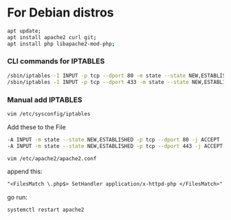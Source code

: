 # For Debian distros

```sh
apt update;
apt install apache2 curl git;
apt install php libapache2-mod-php;
```

### CLI commands for IPTABLES
```sh
/sbin/iptables -I INPUT -p tcp --dport 80 -m state --state NEW,ESTABLISHED -j ACCEPT
/sbin/iptables -I INPUT -p tcp --dport 433 -m state --state NEW,ESTABLISHED -j ACCEPT
```

### Manual add IPTABLES
```sh
vim /etc/sysconfig/iptables
```

Add these to the File
```sh
-A INPUT -m state --state NEW,ESTABLISHED -p tcp --dport 80 -j ACCEPT
-A INPUT -m state --state NEW,ESTABLISHED -p tcp --dport 443 -j ACCEPT
```
```sh
vim /etc/apache2/apache2.conf
```

append this:
```txt
"<FilesMatch \.php$> SetHandler application/x-httpd-php </FilesMatch>"
```

go run:
```sh
systemctl restart apache2
```

